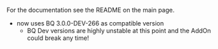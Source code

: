 For the documentation see the README on the main page.

- now uses BQ 3.0.0-DEV-266 as compatible version
    - BQ Dev versions are highly unstable at this point and the AddOn could break any time!
